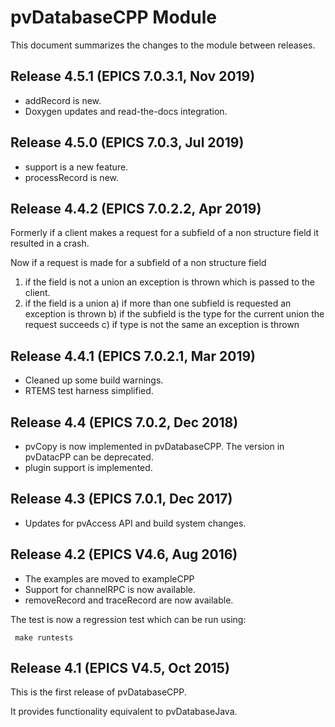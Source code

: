 # pvDatabaseCPP Module

This document summarizes the changes to the module between releases.

## Release 4.5.1 (EPICS 7.0.3.1, Nov 2019)

* addRecord is new.
* Doxygen updates and read-the-docs integration.


## Release 4.5.0 (EPICS 7.0.3, Jul 2019)

* support is a new feature.
* processRecord is new.


## Release 4.4.2 (EPICS 7.0.2.2, Apr 2019)

Formerly if a client makes a request for a subfield of a non structure field
it resulted in a crash.

Now if a request is made for a subfield of a non structure field

1) if the field is not a union an exception is thrown which is passed to the client.
2) if the field is a union
    a) if more than one subfield is requested an exception is thrown 
    b) if the subfield is the type for the current union the request succeeds
    c) if type is not the same an exception is thrown


## Release 4.4.1 (EPICS 7.0.2.1, Mar 2019)

* Cleaned up some build warnings.
* RTEMS test harness simplified.


## Release 4.4 (EPICS 7.0.2, Dec 2018)

* pvCopy is now implemented in pvDatabaseCPP. The version in pvDatacPP can be deprecated.
* plugin support is implemented.


## Release 4.3 (EPICS 7.0.1, Dec 2017)

* Updates for pvAccess API and build system changes.


## Release 4.2 (EPICS V4.6, Aug 2016)

* The examples are moved to exampleCPP
* Support for channelRPC is now available.
* removeRecord and traceRecord are now available.

The test is now a regression test which can be run using:

     make runtests


## Release 4.1 (EPICS V4.5, Oct 2015)

This is the first release of pvDatabaseCPP.

It provides functionality equivalent to pvDatabaseJava.
